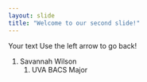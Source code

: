 ```yaml
---
layout: slide
title: "Welcome to our second slide!"
---
```

Your text
Use the left arrow to go back!

1. Savannah Wilson
    1. UVA BACS Major
